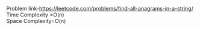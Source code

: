 Problem link-https://leetcode.com/problems/find-all-anagrams-in-a-string/ </br>
Time Complexity =O(n) </br>
Space Complexity=O(n)
